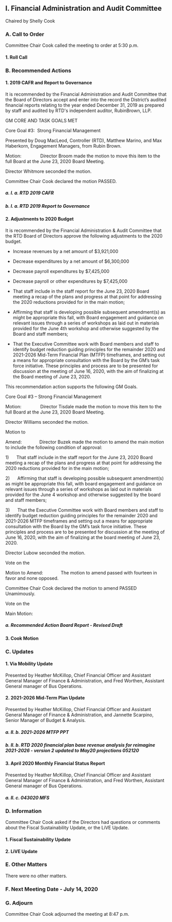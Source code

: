 ## I. Financial Administration and Audit Committee

Chaired by Shelly Cook

### A. Call to Order

Committee Chair Cook called the meeting to order at 5:30 p.m.

#### 1. Roll Call

### B. Recommended Actions

#### 1. 2019 CAFR and Report to Governance

It is recommended by the Financial Administration and Audit Committee that the Board of Directors accept and enter into the record the District’s audited financial reports relating to the year ended December 31, 2019 as prepared by staff and audited by RTD's independent auditor, RubinBrown, LLP.

GM CORE AND TASK GOALS MET

Core Goal #3:  Strong Financial Management

Presented by Doug MacLeod, Controller (RTD), Matthew Marino, and Max Haberkorn, Engagement Managers, from Rubin Brown.

Motion:               Director Broom made the motion to move this item to the full Board at the June 23, 2020 Board Meeting.

Director Whitmore seconded the motion.

Committee Chair Cook declared the motion PASSED.

##### a. I. a. RTD 2019 CAFR

##### b. I. a. RTD 2019 Report to Governance

#### 2. Adjustments to 2020 Budget

It is recommended by the Financial Administration & Audit Committee that the RTD Board of Directors approve the following adjustments to the 2020 budget.

- Increase revenues by a net amount of $3,921,000

- Decrease expenditures by a net amount of $6,300,000

- Decrease payroll expenditures by $7,425,000

- Decrease payroll or other expenditures by $7,425,000

- That staff include in the staff report for the June 23, 2020 Board meeting a recap of the plans and progress at that point for addressing the 2020 reductions provided for in the main motion;

- Affirming that staff is developing possible subsequent amendment(s) as might be appropriate this fall, with Board engagement and guidance on relevant issues through a series of workshops as laid out in materials provided for the June 4th workshop and otherwise suggested by the Board and staff members;

- That the Executive Committee work with Board members and staff to identify budget reduction guiding principles for the remainder 2020 and 2021-2026 Mid-Term Financial Plan (MTFP) timeframes, and setting out a means for appropriate consultation with the Board by the GM’s task force initiative. These principles and process are to be presented for discussion at the meeting of June 16, 2020, with the aim of finalizing at the Board meeting of June 23, 2020.

This recommendation action supports the following GM Goals.

Core Goal #3 – Strong Financial Management

Motion:               Director Tisdale made the motion to move this item to the full Board at the June 23, 2020 Board Meeting.

Director Williams seconded the motion.

Motion to

Amend:              Director Buzek made the motion to amend the main motion to include the following condition of approval:

1)      That staff include in the staff report for the June 23, 2020 Board meeting a recap of the plans and progress at that point for addressing the 2020 reductions provided for in the main motion;

2)      Affirming that staff is developing possible subsequent amendment(s) as might be appropriate this fall, with board engagement and guidance on relevant issues through a series of workshops as laid out in materials provided for the June 4 workshop and otherwise suggested by the board and staff members;

3)      That the Executive Committee work with Board members and staff to identify budget reduction guiding principles for the remainder 2020 and 2021-2026 MTFP timeframes and setting out a means for appropriate consultation with the Board by the GM’s task force initiative. These principles and process are to be presented for discussion at the meeting of June 16, 2020, with the aim of finalizing at the board meeting of June 23, 2020.

Director Lubow seconded the motion.

Vote on the

Motion to Amend:              The motion to amend passed with fourteen in favor and none opposed.

Committee Chair Cook declared the motion to amend PASSED Unamimously.

Vote on the

Main Motion:

##### a. Recommended Action Board Report - Revised Draft

#### 3. Cook Motion

### C. Updates

#### 1. Via Mobility Update

Presented by Heather McKillop, Chief Financial Officer and Assistant General Manager of Finance & Administration, and Fred Worthen, Assistant General manager of Bus Operations.

#### 2. 2021-2026 Mid-Term Plan Update

Presented by Heather McKillop, Chief Financial Officer and Assistant General Manager of Finance & Administration, and Jannette Scarpino, Senior Manager of Budget & Analysis.

##### a. II. b. 2021-2026 MTFP PPT

##### b. II. b. RTD 2020 financial plan base revenue analysis for reimagine 2021-2026 - version 2 updated to May20 projections 052120

#### 3. April 2020 Monthly Financial Status Report

Presented by Heather McKillop, Chief Financial Officer and Assistant General Manager of Finance & Administration, and Fred Worthen, Assistant General manager of Bus Operations.

##### a. II. c. 043020 MFS

### D. Information

Committee Chair Cook asked if the Directors had questions or comments about the Fiscal Sustainability Update, or the LiVE Update.

#### 1. Fiscal Sustainability Update

#### 2. LiVE Update

### E. Other Matters

There were no other matters.

### F. Next Meeting Date - July 14, 2020

### G. Adjourn

Committee Chair Cook adjourned the meeting at 8:47 p.m.